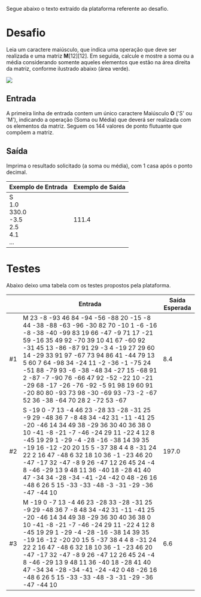 Segue abaixo o texto extraído da plataforma referente ao desafio.

# Desafio

Leia um caractere maiúsculo, que indica uma operação que deve ser realizada e uma matriz **M**\[12\]\[12\]. Em seguida, calcule e mostre a soma ou a média considerando somente aqueles elementos que estão na área direita da matriz, conforme ilustrado abaixo (área verde).

![](https://github.com/caiohscruz/DigitalInnovationOne/blob/master/Desafios%20Java/src/DesafiosMatematicos/SetoresMatriz/img/img_areaesquerda.png?raw=true)



## Entrada

A primeira linha de entrada contem um único caractere Maiúsculo **O** ('S' ou 'M'), indicando a operação (Soma ou Média) que deverá ser realizada com os elementos da matriz. Seguem os 144 valores de ponto flutuante que compõem a matriz.

## Saída

Imprima o resultado solicitado (a soma ou média), com 1 casa após o ponto decimal.

| Exemplo de Entrada                                   | Exemplo de Saída |
| ---------------------------------------------------- | ---------------- |
| S<br/>1.0<br/>330.0<br/>-3.5<br/>2.5<br/>4.1<br/>... | 111.4            |

# Testes

Abaixo deixo uma tabela com os testes propostos pela plataforma. 

|      | Entrada                                                      | Saída Esperada |
| ---- | ------------------------------------------------------------ | -------------- |
| #1   | M 23 -8 -93 46 84 -94 -56 -88 20 -15 -8 44 -38 -88 -63 -96 -30 82 70 -10 1 -6 -16 -8 -38 -40 -99 83 19 66 -47 -9 71 17 -21 59 -16 35 49 92 -70 39 10 41 67 -60 92 -31 45 13 -86 -87 91 29 -3 4 -19 27 29 60 14 -29 33 91 97 -67 73 94 86 41 -44 79 13 5 60 7 64 -98 34 -24 11 -2 -36 -1 -75 24 -51 88 -79 93 -6 -38 -48 34 -27 15 -68 91 2 -87 -7 -90 76 -66 47 92 -52 -22 10 -21 -29 68 -17 -26 -76 -92 -5 91 98 19 60 91 -20 80 80 -93 73 98 -30 -69 93 -73 -2 -67 52 36 -38 -64 70 28 2 -72 53 -67 | 8.4            |
| #2   | S -19 0 -7 13 -4 46 23 -28 33 -28 -31 25 -9 29 -48 36 7 -8 48 34 -42 31 -11 -41 25 -20 -46 14 34 49 38 -29 36 30 40 36 38 0 10 -41 -8 -21 -7 -46 -24 29 11 -22 4 12 8 -45 19 29 1 -29 -4 -28 -16 -38 14 39 35 -19 16 -12 -20 20 15 5 -37 38 4 4 8 -31 24 22 2 16 47 -48 6 32 18 10 36 -1 -23 46 20 -47 -17 32 -47 -8 9 26 -47 12 26 45 24 -4 8 -46 -29 13 9 48 11 36 -40 18 -28 41 40 47 -34 34 -28 -34 -41 -24 -42 0 48 -26 16 -48 6 26 5 15 -33 -33 -48 -3 -31 -29 -36 -47 -44 10 | 197.0          |
| #3   | M -19 0 -7 13 -4 46 23 -28 33 -28 -31 25 -9 29 -48 36 7 -8 48 34 -42 31 -11 -41 25 -20 -46 14 34 49 38 -29 36 30 40 36 38 0 10 -41 -8 -21 -7 -46 -24 29 11 -22 4 12 8 -45 19 29 1 -29 -4 -28 -16 -38 14 39 35 -19 16 -12 -20 20 15 5 -37 38 4 4 8 -31 24 22 2 16 47 -48 6 32 18 10 36 -1 -23 46 20 -47 -17 32 -47 -8 9 26 -47 12 26 45 24 -4 8 -46 -29 13 9 48 11 36 -40 18 -28 41 40 47 -34 34 -28 -34 -41 -24 -42 0 48 -26 16 -48 6 26 5 15 -33 -33 -48 -3 -31 -29 -36 -47 -44 10 | 6.6            |

